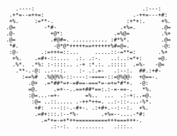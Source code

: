 
                                                            
       .----:                                  .:---:       
     .+*=--=++=:                            .-++=---+#:     
     +%.     :=**-.                       :+*+:.     +%.    
    .@=         -*#-                    .+%=.        .@=    
    .@-           +@*:                .=%@=          .%+    
    .@=           .#@#=. ........... :#*%*.          .@=    
     *#.           -@*@*+++++==++++++%#=@=.          -@:    
     :@-       .:=+++=::...     .....::-=**=:       .%+     
      +%.    .=#+-::....  .:. .:-.   ..:..:=*+:     =@.     
      .%*.  .*%: :-::::.. .-+ :*.:. .:::::  .=%-   -@=      
       .**-.-@: ..---:.    :- .:.=-   .:--:.  ##.:+#-       
         :==%#  .%@@%%-::----:-====-::=@%@@-  +@==-.        
           .@+  .=*##*=+-=#==-===*=-=+=*#*+.  -@:           
           =@.     .=+--..==+##*==:.:-=-==-.   *%.          
           :@=...-=+-        =%..  ...  .:-+:..=@.          
            :@= ..::..... .-++*++=. ..:-::-...-%*.          
             +#:  ---::-.-#+-. .:+#+.--:--:.  +%.           
             .=#+:::.:--*%-       .+%=--....-*#:            
               .=*+=-=+*++==========+++===+++-.             
                  .:--:.  .........   .:::..                
                                                            

